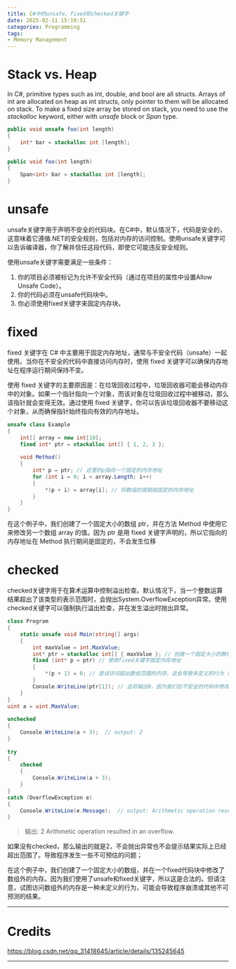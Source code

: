 ```yaml
---
title: C#中的unsafe、fixed和checked关键字
date: 2025-02-11 15:19:51
categories: Programming
tags: 
- Memory Management
---
```


# Stack vs. Heap

In C#, primitive types such as int, double, and bool are all structs. Arrays of int are allocated on heap as int structs, only pointer to them will be allocated on stack.
To make a fixed size array be stored on stack, you need to use the *stackalloc* keyword, either with *unsafe* block or *Span* type.

```cs unsafe关键词示例
public void unsafe foo(int length)
{
    int* bar = stackalloc int [length];
}
```

```cs type Span示例
public void foo(int length)
{
    Span<int> bar = stackalloc int [length];
}
```

# unsafe

unsafe关键字用于声明不安全的代码块。在C#中，默认情况下，代码是安全的，这意味着它遵循.NET的安全规则，包括对内存的访问控制。使用unsafe关键字可以告诉编译器，你了解并信任这段代码，即使它可能违反安全规则。

使用unsafe关键字需要满足一些条件：

1. 你的项目必须被标记为允许不安全代码（通过在项目的属性中设置Allow Unsafe Code）。
2. 你的代码必须在unsafe代码块中。
3. 你必须使用fixed关键字来固定内存块。

# fixed

fixed 关键字在 C# 中主要用于固定内存地址，通常与不安全代码（unsafe）一起使用。当你在不安全的代码中直接访问内存时，使用 fixed 关键字可以确保内存地址在程序运行期间保持不变。

使用 fixed 关键字的主要原因是：在垃圾回收过程中，垃圾回收器可能会移动内存中的对象。如果一个指针指向一个对象，而该对象在垃圾回收过程中被移动，那么该指针就会变得无效。通过使用 fixed 关键字，你可以告诉垃圾回收器不要移动这个对象，从而确保指针始终指向有效的内存地址。


```cs fixed关键字示例
unsafe class Example  
{  
    int[] array = new int[10];  
    fixed int* ptr = stackalloc int[] { 1, 2, 3 };  
  
    void Method()  
    {  
        int* p = ptr; // 这里的p指向一个固定的内存地址  
        for (int i = 0; i < array.Length; i++)  
        {  
            *(p + i) = array[i]; // 将数组的值赋给固定的内存地址  
        }  
    }  
}
```

在这个例子中，我们创建了一个固定大小的数组 ptr，并在方法 Method 中使用它来修改另一个数组 array 的值。因为 ptr 是用 fixed 关键字声明的，所以它指向的内存地址在 Method 执行期间是固定的，不会发生位移

# checked

checked关键字用于在算术运算中控制溢出检查。默认情况下，当一个整数运算结果超出了该类型的表示范围时，会抛出System.OverflowException异常。使用checked关键字可以强制执行溢出检查，并在发生溢出时抛出异常。

```cs checked关键字示例
class Program  
{  
    static unsafe void Main(string[] args)  
    {  
        int maxValue = int.MaxValue;  
        int* ptr = stackalloc int[] { maxValue }; // 创建一个固定大小的数组  
        fixed (int* p = ptr) // 使用fixed关键字固定内存地址  
        {  
            *(p + 1) = 0; // 尝试访问超出数组范围的内存，这会导致未定义的行为（除非使用unsafe代码）  
        }  
        Console.WriteLine(ptr[1]); // 这将输出0，因为我们在不安全的代码中修改了内存  
    }  
}
uint a = uint.MaxValue;
 
unchecked
{
    Console.WriteLine(a + 3);  // output: 2
}
 
try
{
    checked
    {
        Console.WriteLine(a + 3);
    }
}
catch (OverflowException e)
{
    Console.WriteLine(e.Message);  // output: Arithmetic operation resulted in an overflow.
}
```

> 输出:
2
Arithmetic operation resulted in an overflow.

如果没有checked，那么输出的就是2，不会抛出异常也不会提示结果实际上已经超出范围了。导致程序发生一些不可预估的问题；

在这个例子中，我们创建了一个固定大小的数组，并在一个fixed代码块中修改了数组外的内存。因为我们使用了unsafe和fixed关键字，所以这是合法的。但请注意，试图访问数组外的内存是一种未定义的行为，可能会导致程序崩溃或其他不可预测的结果。

---

# Credits

https://blog.csdn.net/qq_31418645/article/details/135245645

---